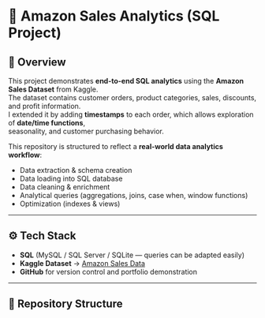 # 🛒 Amazon Sales Analytics (SQL Project)

## 📌 Overview
This project demonstrates **end-to-end SQL analytics** using the **Amazon Sales Dataset** from Kaggle.  
The dataset contains customer orders, product categories, sales, discounts, and profit information.  
I extended it by adding **timestamps** to each order, which allows exploration of **date/time functions**,  
seasonality, and customer purchasing behavior.

This repository is structured to reflect a **real-world data analytics workflow**:  
- Data extraction & schema creation  
- Data loading into SQL database  
- Data cleaning & enrichment  
- Analytical queries (aggregations, joins, case when, window functions)  
- Optimization (indexes & views)  

---

## ⚙️ Tech Stack
- **SQL** (MySQL / SQL Server / SQLite — queries can be adapted easily)  
- **Kaggle Dataset** → [Amazon Sales Data](https://www.kaggle.com/)  
- **GitHub** for version control and portfolio demonstration  

---

## 📂 Repository Structure
